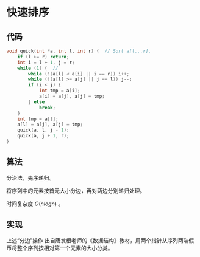 # 快速排序

## 代码
```cpp
void quick(int *a, int l, int r) {  // Sort a[l...r].
    if (l >= r) return;
    int i = l + 1, j = r;
    while (1) {  //
        while (!(a[l] < a[i] || i == r)) i++;
        while (!(a[l] >= a[j] || j == l)) j--;
        if (i < j) {
            int tmp = a[i];
            a[i] = a[j], a[j] = tmp;
        } else
            break;
    }
    int tmp = a[l];
    a[l] = a[j], a[j] = tmp;
    quick(a, l, j - 1);
    quick(a, j + 1, r);
}
```

## 算法
分治法，先序递归。

将序列中的元素按首元大小分边，再对两边分别递归处理。

时间复杂度 $O(nlogn)$ 。


## 实现
上述“分边”操作
出自唐发根老师的《数据结构》教材，用两个指针从序列两端假币将整个序列按相对第一个元素的大小分类。